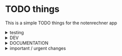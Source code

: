 # TODO things
This is a simple TODO things for the notenrechner app



<details>
<summary>testing</summary>

### /glue
- ALL

##### /data_core
- init_data_core()
- do_initial_read()
- init_pd_dataframes()


##### /data_formats
- ntr_data_formatter / get_data_format()


##### /data_objcts
- OBJCTS


##### /data_reader
- check_data()
- read_data()
- validate_inpt_13()
- write_data()



</details>



<details>
<summary>DEV</summary>

### frontend
- add config setting to page 6_Einstellungen
- add security settings to page 6_Einstellungen (-> configure how much inputs are being checked)
- remove automatic setting rewrite (bind to config settings, -> make merge to deploy possible)
- add entire page 2 UI



### glue
- finish the function to load data
- finish the function to read data
- 


###### data_core
- add functionality for reading (file)
- add functionality for writing (file)
    -> add functions for appending to session_state DATA
    -> add functions for stripping elements from session_state DATA

###### data_reader
- add function to translate PLSQL datatypes to python
- build secure read function (based on format checking from write function)
- remove comment lines from list of naughty strings comparison


## possible design changes:
- make main.py into a init function to init the app
- add check for each file if page is rerun -> rerun using proposed init app
- add check value to session_state

- change session_state settings to be in a dedicated dictionairy

</details>







<details>
<summary>DOCUMENTATION</summary>

### documentation required:

### frontend (USER) -> GERMAN
- Install
- Usage
    -> reveal.js guide



### frontend (technical)
- structure
- flowchart events



### glue
- ALL

### backend
- Noten simplified layout(table)

</details>



<details>
<summary>important / urgent changes</summary>

## this is a lot of important changes to do
- change SQL table layout for the 'schueler' table, 'schule' column
- change SQL table layout for the 'lehrer' table, 'email' column REQ status
- add Schule table to the SQl layouts


</details>